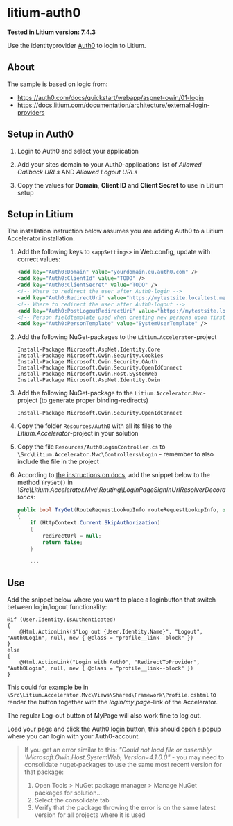 # litium-auth0

**Tested in Litium version: 7.4.3**

Use the identityprovider [Auth0](https://auth0.com/) to login to Litium.

## About

The sample is based on logic from:
* https://auth0.com/docs/quickstart/webapp/aspnet-owin/01-login
* https://docs.litium.com/documentation/architecture/external-login-providers

## Setup in Auth0

1. Login to Auth0 and select your application

1. Add your sites domain to your Auth0-applications list of _Allowed Callback URLs_ AND _Allowed Logout URLs_

1. Copy the values for **Domain**, **Client ID** and **Client Secret** to use in Litium setup

## Setup in Litium

The installation instruction below assumes you are adding Auth0 to a Litium Accelerator installation.

1. Add the following keys to `<appSettings>` in Web.config, update with correct values:
    ```XML
    <add key="Auth0:Domain" value="yourdomain.eu.auth0.com" />
    <add key="Auth0:ClientId" value="TODO" />
    <add key="Auth0:ClientSecret" value="TODO" />
    <!-- Where to redirect the user after Auth0-login -->
    <add key="Auth0:RedirectUri" value="https://mytestsite.localtest.me" />
    <!-- Where to redirect the user after Auth0-logout -->
    <add key="Auth0:PostLogoutRedirectUri" value="https://mytestsite.localtest.me" />
    <!-- Person fieldtemplate used when creating new persons upon first login -->
    <add key="Auth0:PersonTemplate" value="SystemUserTemplate" />
    ```

1. Add the following NuGet-packages to the `Litium.Accelerator`-project
    ```console
    Install-Package Microsoft.AspNet.Identity.Core
    Install-Package Microsoft.Owin.Security.Cookies
    Install-Package Microsoft.Owin.Security.OAuth
    Install-Package Microsoft.Owin.Security.OpenIdConnect
    Install-Package Microsoft.Owin.Host.SystemWeb
    Install-Package Microsoft.AspNet.Identity.Owin
    ```

1. Add the following NuGet-package to the `Litium.Accelerator.Mvc`-project (to generate proper binding-redirects)
    ```console
    Install-Package Microsoft.Owin.Security.OpenIdConnect
    ```

1. Copy the folder `Resources/Auth0` with all its files to the _Litium.Accelerator_-project in your solution

1. Copy the file `Resources/Auth0LoginController.cs` to `\Src\Litium.Accelerator.Mvc\Controllers\Login` - remember to also include the file in the project

1. According to [the instructions on docs](https://docs.litium.com/documentation/architecture/external-login-providers), add the snippet below to the method `TryGet()` in _\Src\Litium.Accelerator.Mvc\Routing\LoginPageSignInUrlResolverDecorator.cs_:
    ```C#
    public bool TryGet(RouteRequestLookupInfo routeRequestLookupInfo, out string redirectUrl)
    {
        if (HttpContext.Current.SkipAuthorization)
        {
            redirectUrl = null;
            return false;
        }

        ...
    ```

## Use

Add the snippet below where you want to place a loginbutton that switch between login/logout functionality:

```HTML+Razor
@if (User.Identity.IsAuthenticated)
{
    @Html.ActionLink($"Log out {User.Identity.Name}", "Logout", "Auth0Login", null, new { @class = "profile__link--block" })
}
else
{
    @Html.ActionLink("Login with Auth0", "RedirectToProvider", "Auth0Login", null, new { @class = "profile__link--block" })
}
```
This could for example be in `\Src\Litium.Accelerator.Mvc\Views\Shared\Framework\Profile.cshtml` to render the button together with the _login/my page_-link of the Accelerator.

The regular Log-out button of MyPage will also work fine to log out.

Load your page and click the Auth0 login button, this should open a popup where you can login with your Auth0-account.

> If you get an error similar to this: _"Could not load file or assembly 'Microsoft.Owin.Host.SystemWeb, Version=4.1.0.0"_ - you may need to consolidate nuget-packages to use the same most recent version for that package:
>
>   1. Open Tools > NuGet package manager > Manage NuGet packages for solution...
>   1. Select the consolidate tab
>   1. Verify that the package throwing the error is on the same latest version for all projects where it is used
>
